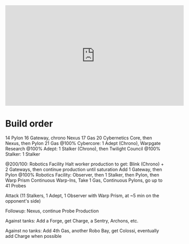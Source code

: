 <!--
.. title: PartinG's PvT 4 Gate Blink All-In
.. slug: PartinGs-PvT-4-Gate-Blink-Allin
.. date: 2020-08-05
.. tags: pvt, guide, beginner, early game
.. category: Guides,videos
.. link: https://www.youtube.com/watch?v=PmSrYtYGqdw
.. description: Beginner-friendly PvT Semi-All-In
.. type: text
.. author: Harstem
-->

<iframe width="560" height="315" src="https://www.youtube.com/watch?v=PmSrYtYGqdw" frameborder="0" allow="accelerometer; autoplay; encrypted-media; gyroscope; picture-in-picture" allowfullscreen></iframe>

<h1>Build order</h1>
<p>
14 Pylon
16 Gateway, chrono Nexus
17 Gas
20 Cybernetics Core, then Nexus, then Pylon
21 Gas
@100% Cybercore: 1 Adept (Chrono), Warpgate Research
@100% Adept: 1 Stalker (Chrono), then Twilight Council
@100% Stalker: 1 Stalker

@200/100: Robotics Facility
Halt worker production to get: Blink (Chrono) + 2 Gateways, then continue production until saturation
Add 1 Gateway, then Pylon
@100% Robotics Facility: Observer, then 1 Stalker, then Pylon, then Warp Prism
Continuous Warp-Ins, Take 1 Gas, Continuous Pylons, go up to 41 Probes

Attack (11 Stalkers, 1 Adept, 1 Observer with Warp Prism, at ~5 min on the opponent's side)

Followup:
Nexus, continue Probe Production

Against tanks:
Add a Forge, get Charge, a Sentry, Archons, etc.

Against no tanks:
Add 4th Gas, another Robo Bay, get Colossi, eventually add Charge when possible
</p>